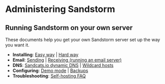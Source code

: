 # Administering Sandstorm

## Running Sandstorm on your own server

These documents help you get your own Sandstorm server set up the way you want it.

* **Installing**: [Easy way](https://sandstorm.io/install/) | [Hard way](install.md)
* **Email**: [Sending](administering/email.md#outgoing-smtp) | [Receiving (running an email server)](administering/email.md#outbound-email-steps)
* **DNS**: [Sandcats.io dynamic DNS](https://github.com/sandstorm-io/sandstorm/wiki/Sandcats-dynamic-DNS) | [Wildcard hosts](administering/wildcard.md)
* **Configuring**: [Demo mode](administering/demo.md) | [Backups](administering/backups.md) <!-- [Login providers]() -->
* **Troubleshooting**: [Self-hosting FAQ](administering/faq.md)
